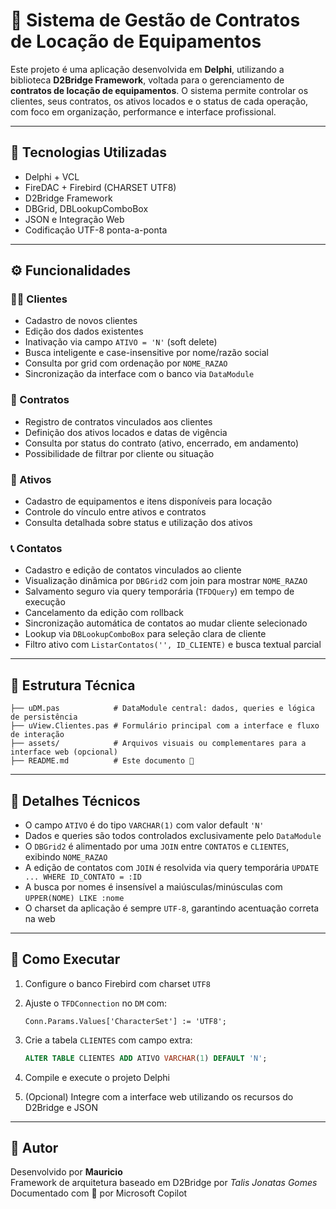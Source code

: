 # 📇 Sistema de Gestão de Contratos de Locação de Equipamentos

Este projeto é uma aplicação desenvolvida em **Delphi**, utilizando a biblioteca **D2Bridge Framework**, voltada para o gerenciamento de **contratos de locação de equipamentos**. O sistema permite controlar os clientes, seus contratos, os ativos locados e o status de cada operação, com foco em organização, performance e interface profissional.

---

## 🧰 Tecnologias Utilizadas

- Delphi + VCL
- FireDAC + Firebird (CHARSET UTF8)
- D2Bridge Framework
- DBGrid, DBLookupComboBox
- JSON e Integração Web
- Codificação UTF-8 ponta-a-ponta

---

## ⚙️ Funcionalidades

### 🧑‍💼 Clientes

- Cadastro de novos clientes
- Edição dos dados existentes
- Inativação via campo `ATIVO = 'N'` (soft delete)
- Busca inteligente e case-insensitive por nome/razão social
- Consulta por grid com ordenação por `NOME_RAZAO`
- Sincronização da interface com o banco via `DataModule`

### 📃 Contratos

- Registro de contratos vinculados aos clientes
- Definição dos ativos locados e datas de vigência
- Consulta por status do contrato (ativo, encerrado, em andamento)
- Possibilidade de filtrar por cliente ou situação

### 🔩 Ativos

- Cadastro de equipamentos e itens disponíveis para locação
- Controle do vínculo entre ativos e contratos
- Consulta detalhada sobre status e utilização dos ativos

### 📞 Contatos

- Cadastro e edição de contatos vinculados ao cliente
- Visualização dinâmica por `DBGrid2` com join para mostrar `NOME_RAZAO`
- Salvamento seguro via query temporária (`TFDQuery`) em tempo de execução
- Cancelamento da edição com rollback
- Sincronização automática de contatos ao mudar cliente selecionado
- Lookup via `DBLookupComboBox` para seleção clara de cliente
- Filtro ativo com `ListarContatos('', ID_CLIENTE)` e busca textual parcial

---

## 🧠 Estrutura Técnica

```
├── uDM.pas            # DataModule central: dados, queries e lógica de persistência
├── uView.Clientes.pas # Formulário principal com a interface e fluxo de interação
├── assets/            # Arquivos visuais ou complementares para a interface web (opcional)
├── README.md          # Este documento 📄
```

---

## 🧪 Detalhes Técnicos

- O campo `ATIVO` é do tipo `VARCHAR(1)` com valor default `'N'`
- Dados e queries são todos controlados exclusivamente pelo `DataModule`
- O `DBGrid2` é alimentado por uma `JOIN` entre `CONTATOS` e `CLIENTES`, exibindo `NOME_RAZAO`
- A edição de contatos com `JOIN` é resolvida via query temporária `UPDATE ... WHERE ID_CONTATO = :ID`
- A busca por nomes é insensível a maiúsculas/minúsculas com `UPPER(NOME) LIKE :nome`
- O charset da aplicação é sempre `UTF-8`, garantindo acentuação correta na web

---

## 🚀 Como Executar

1. Configure o banco Firebird com charset `UTF8`
2. Ajuste o `TFDConnection` no `DM` com:
   ```
   Conn.Params.Values['CharacterSet'] := 'UTF8';
   ```
3. Crie a tabela `CLIENTES` com campo extra:

   ```sql
   ALTER TABLE CLIENTES ADD ATIVO VARCHAR(1) DEFAULT 'N';
   ```

4. Compile e execute o projeto Delphi
5. (Opcional) Integre com a interface web utilizando os recursos do D2Bridge e JSON

---

## 🧑 Autor

Desenvolvido por **Mauricio**  
Framework de arquitetura baseado em D2Bridge por *Talis Jonatas Gomes*  
Documentado com 💙 por Microsoft Copilot
